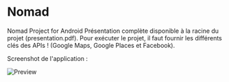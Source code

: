 # Nomad
Nomad Project for Android
Présentation complète disponible à la racine du projet (presentation.pdf).
Pour exécuter le projet, il faut fournir les différents clés des APIs ! (Google Maps, Google Places et Facebook).

Screenshot de l'application :

![Preview](http://i.imgur.com/fVVGD7P.png)
